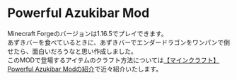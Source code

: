 # Powerful Azukibar Mod

Minecraft Forgeのバージョンは1.16.5でプレイできます。
<br>
あずきバーを食べているときに、あずきバーでエンダードラゴンをワンパンで倒せたら、面白いだろうなと思い作成しました。
<br>
このMODで登場するアイテムのクラフト方法については[【マインクラフト】Powerful Azukibar Modの紹介](https://mayumega.site/micramod/powerful_azukibar/)で近々紹介いたします。

